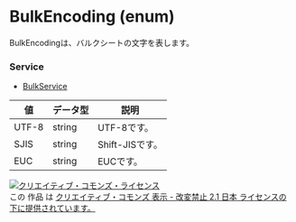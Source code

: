 # BulkEncoding (enum)
BulkEncodingは、バルクシートの文字を表します。
### Service
+ [BulkService](../services/BulkService.md)

| 値 | データ型 | 説明 | 
|---|---|---|
| UTF-8| string| UTF-8です。 |
| SJIS| string| Shift-JISです。 |
| EUC| string| EUCです。 |
<a rel="license" href="http://creativecommons.org/licenses/by-nd/2.1/jp/"><img alt="クリエイティブ・コモンズ・ライセンス" style="border-width:0" src="https://i.creativecommons.org/l/by-nd/2.1/jp/88x31.png" /></a><br />この 作品 は <a rel="license" href="http://creativecommons.org/licenses/by-nd/2.1/jp/">クリエイティブ・コモンズ 表示 - 改変禁止 2.1 日本 ライセンスの下に提供されています。</a>
